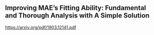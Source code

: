 ## Improving MAE’s Fitting Ability: Fundamental and Thorough Analysis with A Simple Solution
https://arxiv.org/pdf/1903.12141.pdf
